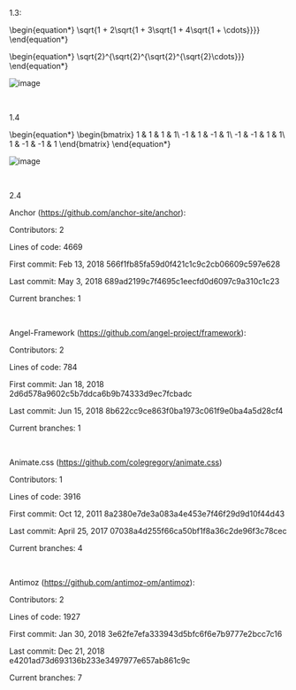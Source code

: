 1.3:

\begin{equation*}
\sqrt{1 + 2\sqrt{1 + 3\sqrt{1 + 4\sqrt{1 + \cdots}}}}
\end{equation*}

\begin{equation*}
\sqrt{2}^{\sqrt{2}^{\sqrt{2}^{\sqrt{2}\cdots}}}
\end{equation*}

![image](https://user-images.githubusercontent.com/84922621/151596163-d31c9131-5dd6-425e-9cde-38cecd33323d.png)

&nbsp;

1.4

\begin{equation*}
\begin{bmatrix}
1 & 1 & 1 & 1\\
-1 & 1 & -1 & 1\\
-1 & -1 & 1 & 1\\
1 & -1 & -1 & 1
\end{bmatrix}
\end{equation*}

![image](https://user-images.githubusercontent.com/84922621/151598128-fd1f9669-2a3c-4c1d-8594-186333554796.png)

&nbsp;

2.4

Anchor (https://github.com/anchor-site/anchor):

Contributors: 2

Lines of code: 4669

First commit: Feb 13, 2018 566f1fb85fa59d0f421c1c9c2cb06609c597e628

Last commit: May 3, 2018 689ad2199c7f4695c1eecfd0d6097c9a310c1c23

Current branches: 1

&nbsp;

Angel-Framework (https://github.com/angel-project/framework):

Contributors: 2

Lines of code: 784

First commit: Jan 18, 2018 2d6d578a9602c5b7ddca6b9b74333d9ec7fcbadc

Last commit: Jun 15, 2018 8b622cc9ce863f0ba1973c061f9e0ba4a5d28cf4

Current branches: 1

&nbsp;

Animate.css (https://github.com/colegregory/animate.css)

Contributors: 1

Lines of code: 3916

First commit: Oct 12, 2011 8a2380e7de3a083a4e453e7f46f29d9d10f44d43

Last commit: April 25, 2017 07038a4d255f66ca50bf1f8a36c2de96f3c78cec

Current branches: 4

&nbsp;

Antimoz (https://github.com/antimoz-om/antimoz):

Contributors: 2

Lines of code: 1927

First commit: Jan 30, 2018 3e62fe7efa333943d5bfc6f6e7b9777e2bcc7c16

Last commit: Dec 21, 2018 e4201ad73d693136b233e3497977e657ab861c9c

Current branches: 7
